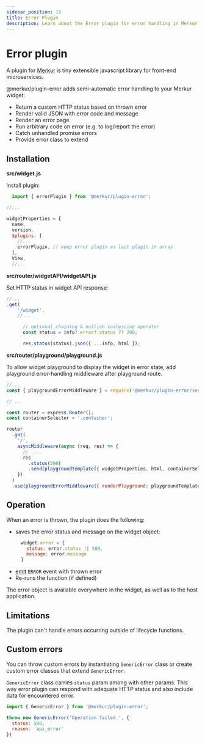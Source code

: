 ```yaml
---
sidebar_position: 13
title: Error Plugin
description: Learn about the Error plugin for error handling in Merkur
---
```


# Error plugin

A plugin for [Merkur](https://merkur.js.org/) is tiny extensible javascript library for front-end microservices.


@merkur/plugin-error adds semi-automatic error handling to your Merkur widget:

  * Return a custom HTTP status based on thrown error
  * Render valid JSON with error code and message
  * Render an error page
  * Run arbitrary code on error (e.g. to log/report the error)
  * Catch unhandled promise errors
  * Provide error class to extend


## Installation

**src/widget.js**

Install plugin:

```javascript
  import { errorPlugin } from '@merkur/plugin-error';

//...

widgetProperties = {
  name,
  version,
  $plugins: [
    //...
    errorPlugin, // keep error plugin as last plugin in array
  ],
  View,
  //...

```

**src/router/widgetAPI/widgetAPI.js**

Set HTTP status in widget API response:

```javascript
//...
.get(
    '/widget',
    //...

      // optional chaining & nullish coalescing operator
      const status = info?.error?.status ?? 200;

      res.status(status).json({ ...info, html });

```

**src/router/playground/playground.js**

To allow widget playground to display the widget in error state, add playground error-handling middleware after playground route.

```javascript
//...
const { playgroundErrorMiddleware } = require('@merkur/plugin-error/server');

// ...

const router = express.Router();
const containerSelector = '.container';

router
  .get(
    '/',
    asyncMiddleware(async (req, res) => {
      // ....
      res
        .status(200)
        .send(playgroundTemplate({ widgetProperties, html, containerSelector }));
    })
  )
  .use(playgroundErrorMiddleware({ renderPlayground: playgroundTemplate, containerSelector }))
```

## Operation

When an error is thrown, the plugin does the following:

* saves the error status and message on the widget object:
  ```javascript
    widget.error = {
      status: error.status || 500,
      message: error.message
    }
  ```
* [emit](/docs/event-emitter-plugin#emit) `ERROR` event with thrown error
* Re-runs the function (if defined)

The error object is available everywhere in the widget, as well as to the host application.

## Limitations

The plugin can't handle errors occurring outside of lifecycle functions.

## Custom errors

You can throw custom errors by instantiating `GenericError` class or create custom error classes that extend `GenericError`.

`GenericError` class carries `status` param among with other params. This way error plugin can respond with adequate HTTP status and also include data for encountered error.

```javascript
import { GenericError } from '@merkur/plugin-error';

throw new GenericError('Operation failed.', {
  status: 500,
  reason: 'api_error'
})
```
